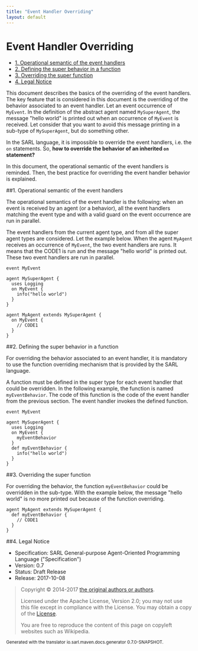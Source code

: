 ```yaml
---
title: "Event Handler Overriding"
layout: default
---
```


# Event Handler Overriding


<ul class="page_outline" id="page_outline">

<li><a href="#1-operational-semantic-of-the-event-handlers">1. Operational semantic of the event handlers</a></li>
<li><a href="#2-defining-the-super-behavior-in-a-function">2. Defining the super behavior in a function</a></li>
<li><a href="#3-overriding-the-super-function">3. Overriding the super function</a></li>
<li><a href="#4-legal-notice">4. Legal Notice</a></li>

</ul>


This document describes the basics of the overriding of the event handlers.
The key feature that is considered in this document is the overriding of the behavior associated to an event handler.
Let an event occurrence of `MyEvent`. In the definition of the abstract agent named `MySuperAgent`, the message
"hello world" is printed out when an occurrence of `MyEvent` is received.
Let consider that you want to avoid this message printing in a sub-type of `MySuperAgent`, but do something other.

In the SARL language, it is impossible to override the event handlers, i.e. the `on` statements.
So, __how to override the behavior of an inherited `on` statement?__

In this document, the operational semantic of the event handlers is reminded. Then, the best practice for overriding
the event handler behavior is explained.


##1. Operational semantic of the event handlers

The operational semantics of the event handler is the following:
when an event is received by an agent (or a behavior), all the event handlers matching the
event type and with a valid guard on the event occurrence are run in parallel.

The event handlers from the current agent type, and from all the super agent types are considered.
Let the example below. When the agent `MyAgent` receives an occurrence of `MyEvent`, the two
event handlers are runs. It means that the CODE1 is run and the message "hello world" is printed out.
These two event handlers are run in parallel.

```sarl
event MyEvent

agent MySuperAgent {
  uses Logging
  on MyEvent {
	info("hello world")
  }
}

agent MyAgent extends MySuperAgent {
  on MyEvent {
	// CODE1
  }
}
```



##2. Defining the super behavior in a function

For overriding the behavior associated to an event handler, it is mandatory to use the function overriding mechanism
that is provided by the SARL language.

A function must be defined in the super type for each event handler that could be overridden.
In the following example, the function is named `myEventBehavior`. The code of this function is the code
of the event handler from the previous section. The event handler invokes the defined function.

```sarl
event MyEvent

agent MySuperAgent {
  uses Logging
  on MyEvent {
	myEventBehavior
  }
  def myEventBehavior {
	info("hello world")
  }
}
```



##3. Overriding the super function

For overriding the behavior, the function `myEventBehavior` could be overridden in the sub-type.
With the example below, the message "hello world" is no more printed out because of the function overriding.

```sarl
agent MyAgent extends MySuperAgent {
  def myEventBehavior {
	// CODE1
  }
}
```



##4. Legal Notice

* Specification: SARL General-purpose Agent-Oriented Programming Language ("Specification")
* Version: 0.7
* Status: Draft Release
* Release: 2017-10-08

> Copyright &copy; 2014-2017 [the original authors or authors](http://www.sarl.io/about/index.html).
>
> Licensed under the Apache License, Version 2.0;
> you may not use this file except in compliance with the License.
> You may obtain a copy of the [License](http://www.apache.org/licenses/LICENSE-2.0).
>
> You are free to reproduce the content of this page on copyleft websites such as Wikipedia.

<small>Generated with the translator io.sarl.maven.docs.generator 0.7.0-SNAPSHOT.</small>